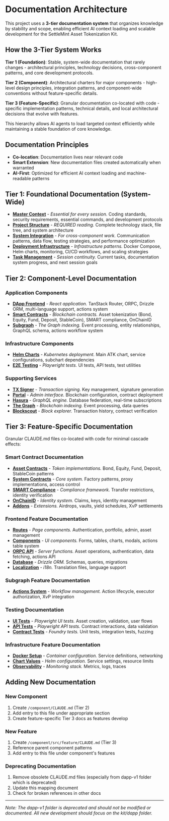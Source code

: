 # Documentation Architecture

This project uses a **3-tier documentation system** that organizes knowledge by stability and scope, enabling efficient AI context loading and scalable development for the SettleMint Asset Tokenization Kit.

## How the 3-Tier System Works

**Tier 1 (Foundation)**: Stable, system-wide documentation that rarely changes - architectural principles, technology decisions, cross-component patterns, and core development protocols.

**Tier 2 (Component)**: Architectural charters for major components - high-level design principles, integration patterns, and component-wide conventions without feature-specific details.

**Tier 3 (Feature-Specific)**: Granular documentation co-located with code - specific implementation patterns, technical details, and local architectural decisions that evolve with features.

This hierarchy allows AI agents to load targeted context efficiently while maintaining a stable foundation of core knowledge.

## Documentation Principles
- **Co-location**: Documentation lives near relevant code
- **Smart Extension**: New documentation files created automatically when warranted
- **AI-First**: Optimized for efficient AI context loading and machine-readable patterns

## Tier 1: Foundational Documentation (System-Wide)

- **[Master Context](/CLAUDE.md)** - *Essential for every session.* Coding standards, security requirements, essential commands, and development protocols
- **[Project Structure](/docs/ai-context/project-structure.md)** - *REQUIRED reading.* Complete technology stack, file tree, and system architecture
- **[System Integration](/docs/ai-context/system-integration.md)** - *For cross-component work.* Communication patterns, data flow, testing strategies, and performance optimization
- **[Deployment Infrastructure](/docs/ai-context/deployment-infrastructure.md)** - *Infrastructure patterns.* Docker Compose, Helm charts, monitoring, CI/CD workflows, and scaling strategies
- **[Task Management](/docs/ai-context/handoff.md)** - *Session continuity.* Current tasks, documentation system progress, and next session goals

## Tier 2: Component-Level Documentation

### Application Components
- **[DApp Frontend](/kit/dapp/CLAUDE.md)** - *React application.* TanStack Router, ORPC, Drizzle ORM, multi-language support, actions system
- **[Smart Contracts](/kit/contracts/CLAUDE.md)** - *Blockchain contracts.* Asset tokenization (Bond, Equity, Fund, Deposit, StableCoin), SMART compliance, OnChainID
- **[Subgraph](/kit/subgraph/CLAUDE.md)** - *The Graph indexing.* Event processing, entity relationships, GraphQL schema, actions workflow system

### Infrastructure Components
- **[Helm Charts](/kit/charts/CLAUDE.md)** - *Kubernetes deployment.* Main ATK chart, service configurations, subchart dependencies
- **[E2E Testing](/kit/e2e/CLAUDE.md)** - *Playwright tests.* UI tests, API tests, test utilities

### Supporting Services
- **[TX Signer](/kit/charts/atk/charts/txsigner/CLAUDE.md)** - *Transaction signing.* Key management, signature generation
- **[Portal](/kit/charts/atk/charts/portal/CLAUDE.md)** - *Admin interface.* Blockchain configuration, contract deployment
- **[Hasura](/kit/charts/atk/charts/hasura/CLAUDE.md)** - *GraphQL engine.* Database federation, real-time subscriptions
- **[The Graph](/kit/charts/atk/charts/thegraph/CLAUDE.md)** - *Blockchain indexing.* Event processing, data queries
- **[Blockscout](/kit/charts/atk/charts/blockscout/CLAUDE.md)** - *Block explorer.* Transaction history, contract verification

## Tier 3: Feature-Specific Documentation

Granular CLAUDE.md files co-located with code for minimal cascade effects:

### Smart Contract Documentation
- **[Asset Contracts](/kit/contracts/contracts/assets/CLAUDE.md)** - *Token implementations.* Bond, Equity, Fund, Deposit, StableCoin patterns
- **[System Contracts](/kit/contracts/contracts/system/CLAUDE.md)** - *Core system.* Factory patterns, proxy implementations, access control
- **[SMART Compliance](/kit/contracts/contracts/smart/CLAUDE.md)** - *Compliance framework.* Transfer restrictions, identity verification
- **[OnChainID](/kit/contracts/contracts/onchainid/CLAUDE.md)** - *Identity system.* Claims, keys, identity management
- **[Addons](/kit/contracts/contracts/addons/CLAUDE.md)** - *Extensions.* Airdrops, vaults, yield schedules, XvP settlements

### Frontend Feature Documentation
- **[Routes](/kit/dapp/src/routes/CLAUDE.md)** - *Page components.* Authentication, portfolio, admin, asset management
- **[Components](/kit/dapp/src/components/CLAUDE.md)** - *UI components.* Forms, tables, charts, modals, actions table system
- **[ORPC API](/kit/dapp/src/orpc/CLAUDE.md)** - *Server functions.* Asset operations, authentication, data fetching, actions API
- **[Database](/kit/dapp/src/lib/db/CLAUDE.md)** - *Drizzle ORM.* Schemas, queries, migrations
- **[Localization](/kit/dapp/locales/CLAUDE.md)** - *i18n.* Translation files, language support

### Subgraph Feature Documentation
- **[Actions System](/kit/subgraph/src/actions/CLAUDE.md)** - *Workflow management.* Action lifecycle, executor authorization, XvP integration

### Testing Documentation
- **[UI Tests](/kit/e2e/ui-tests/CLAUDE.md)** - *Playwright UI tests.* Asset creation, validation, user flows
- **[API Tests](/kit/e2e/api-tests/CLAUDE.md)** - *Playwright API tests.* Contract interactions, data validation
- **[Contract Tests](/kit/contracts/test/CLAUDE.md)** - *Foundry tests.* Unit tests, integration tests, fuzzing

### Infrastructure Feature Documentation
- **[Docker Setup](/tools/docker/CLAUDE.md)** - *Container configuration.* Service definitions, networking
- **[Chart Values](/kit/charts/atk/values.yaml)** - *Helm configuration.* Service settings, resource limits
- **[Observability](/kit/charts/atk/charts/observability/CLAUDE.md)** - *Monitoring stack.* Metrics, logs, traces

## Adding New Documentation

### New Component
1. Create `/component/CLAUDE.md` (Tier 2)
2. Add entry to this file under appropriate section
3. Create feature-specific Tier 3 docs as features develop

### New Feature
1. Create `/component/src/feature/CLAUDE.md` (Tier 3)
2. Reference parent component patterns
3. Add entry to this file under component's features

### Deprecating Documentation
1. Remove obsolete CLAUDE.md files (especially from dapp-v1 folder which is deprecated)
2. Update this mapping document
3. Check for broken references in other docs

---

*Note: The dapp-v1 folder is deprecated and should not be modified or documented. All new development should focus on the kit/dapp folder.*